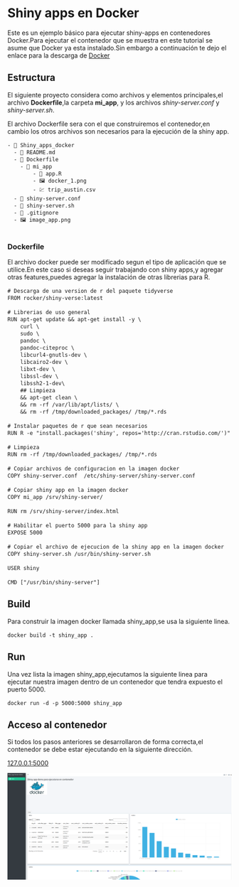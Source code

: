 # Shiny apps en Docker

Este es un ejemplo básico para ejecutar shiny-apps en contenedores Docker.Para ejecutar el contenedor que se muestra en este tutorial se asume que Docker ya esta instalado.Sin embargo a continuación te dejo el enlace para la descarga de [Docker](https://www.docker.com/)

## Estructura

El siguiente proyecto considera como archivos y elementos principales,el archivo **Dockerfile**,la carpeta **mi_app**, y los archivos *shiny-server.conf* y *shiny-server.sh*.

El archivo Dockerfile sera con el que construiremos el contenedor,en cambio los otros archivos son necesarios para la ejecución de la shiny app.

``` docker
- 📁 Shiny_apps_docker
  - 📄 README.md
  - 📄 Dockerfile
    - 📁 mi_app
        - 📄 app.R
        - 🖼️ docker_1.png
        - 💹 trip_austin.csv        
  - 📄 shiny-server.conf
  - 📄 shiny-server.sh
  - 📄 .gitignore
  - 🖼 image_app.png 
      
```

### Dockerfile

El archivo docker puede ser modificado segun el tipo de aplicación que se utilice.En este caso si deseas seguir trabajando con shiny apps,y agregar otras features,puedes agregar la instalación de otras librerias para R.

``` docker
# Descarga de una version de r del paquete tidyverse
FROM rocker/shiny-verse:latest

# Librerias de uso general
RUN apt-get update && apt-get install -y \
    curl \
    sudo \
    pandoc \
    pandoc-citeproc \
    libcurl4-gnutls-dev \
    libcairo2-dev \
    libxt-dev \
    libssl-dev \
    libssh2-1-dev\
    ## Limpieza
    && apt-get clean \
    && rm -rf /var/lib/apt/lists/ \
    && rm -rf /tmp/downloaded_packages/ /tmp/*.rds

# Instalar paquetes de r que sean necesarios
RUN R -e "install.packages('shiny', repos='http://cran.rstudio.com/')"

# Limpieza
RUN rm -rf /tmp/downloaded_packages/ /tmp/*.rds

# Copiar archivos de configuracion en la imagen docker
COPY shiny-server.conf  /etc/shiny-server/shiny-server.conf

# Copiar shiny app en la imagen docker
COPY mi_app /srv/shiny-server/

RUN rm /srv/shiny-server/index.html

# Habilitar el puerto 5000 para la shiny app
EXPOSE 5000

# Copiar el archivo de ejecucion de la shiny app en la imagen docker
COPY shiny-server.sh /usr/bin/shiny-server.sh

USER shiny

CMD ["/usr/bin/shiny-server"]
```

## Build

Para construir la imagen docker llamada shiny_app,se usa la siguiente linea.

``` docker
docker build -t shiny_app .
```

## Run

Una vez lista la imagen shiny_app,ejecutamos la siguiente linea para ejecutar nuestra imagen dentro de un contenedor que tendra expuesto el puerto 5000.

``` docker
docker run -d -p 5000:5000 shiny_app 
```

## Acceso al contenedor

Si todos los pasos anteriores se desarrollaron de forma correcta,el contenedor se debe estar ejecutando en la siguiente dirección.

[127.0.0.1:5000](http://127.0.0.1:5000)

![app-shiny](image_app.png)
